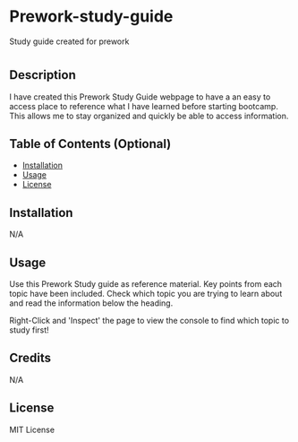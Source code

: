 # Prework-study-guide
Study guide created for prework
# <Prework Study Guide Webpage>

## Description

I have created this Prework Study Guide webpage to have a an easy to access place to reference what I have learned before starting bootcamp. This allows me to stay organized and quickly be able to access information.

## Table of Contents (Optional)


- [Installation](#installation)
- [Usage](#usage)
- [License](#license)

## Installation
N/A

## Usage
Use this Prework Study guide as reference material. Key points from each topic have been included. Check which topic you are trying to learn about and read the information below the heading.

Right-Click and 'Inspect' the page to view the console to find which topic to study first!
## Credits

N/A

## License

MIT License


